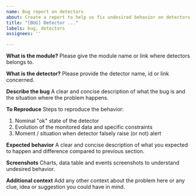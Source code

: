 ```yaml
---
name: Bug report on detectors
about: Create a report to help us fix undesired behavior on detectors
title: "[BUG] Detector ..."
labels: bug, detectors
assignees: ''

---
```


**What is the module?**
Please give the module name or link where detectors belongs to.

**What is the detector?**
Please provide the detector name, id or link concerned.

**Describe the bug**
A clear and concise description of what the bug is and the situation where the problem happens.

**To Reproduce**
Steps to reproduce the behavior:
1. Nominal "ok" state of the detector
2. Evolution of the monitored data and specific constraints
3. Moment / situation when detector falsely raise (or not) alert

**Expected behavior**
A clear and concise description of what you expected to happen and difference compared to previous section.

**Screenshots**
Charts, data table and events screenshots to understand undesired behavior.

**Additional context**
Add any other context about the problem here or any clue, idea or suggestion you could have in mind.
